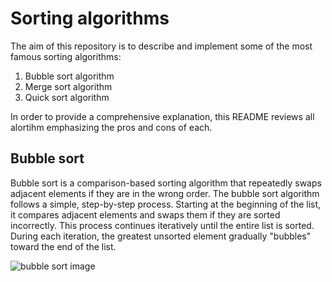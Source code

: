 # Sorting algorithms
The aim of this repository is to describe and implement some of the most famous sorting algorithms:
1. Bubble sort algorithm
2. Merge sort algorithm
3. Quick sort algorithm

In order to provide a comprehensive explanation, this README reviews all alortihm emphasizing the pros and cons of each.

## Bubble sort
Bubble sort is a comparison-based sorting algorithm that repeatedly swaps adjacent elements if they are in the wrong order.
The bubble sort algorithm follows a simple, step-by-step process. Starting at the beginning of the list, it compares adjacent elements and swaps them if they are sorted incorrectly. This process continues iteratively until the entire list is sorted. During each iteration, the greatest unsorted element gradually "bubbles" toward the end of the list.

![bubble sort image]('resources/bubblepass.png)
